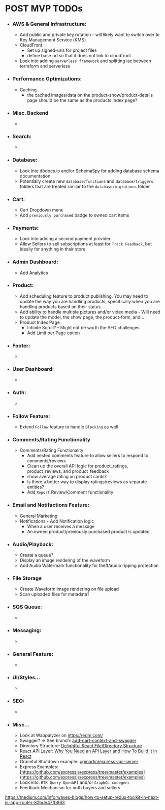<!-- TODOs/post-mvp.md -->

# POST MVP TODOs
  - ### AWS & General Infrastructure:
    - Add public and private key rotation - will likely want to switch over to Key Management Service (KMS)
    - CloudFront
      - Set up signed-urls for project files
      - define base url so that it does not link to cloudfront
    - Look into adding `serverless framework` and splitting iac between terraform and serverless

  - ### Performance Optimizations:
    - Caching
      - the cached images/data on the product-show/product-details page should be the same as the products index page?


  - ### Misc. Backend
    -


  - ### Search:
    -


  - ### Database:
    - Look into dbdocs.io and/or SchemaSpy for adding database schema documentation
    - Potentially create new `database/functions` and `database/triggers` folders that are treated similar to the `database/migrations` folder


  - ### Cart:
    - Cart Dropdown menu
    - Add `previously purchased` badge to owned cart items


  - ### Payments:
    - Look into adding a second payment provider
    - Allow Sellers to sell subscriptions at least for `Track Feedback`, but ideally for anything in their store


  - ### Admin Dashboard:
    - Add Analytics


  - ### Product:
    - Add scheduling feature to product publishing. You may need to update the way you are handling products, specifically when you are handling products based on their status
    - Add ability to handle multiple pictures and/or video media - Will need to update the model, the show page, the product-form, and...
    - Product Index Page
        - Infinite Scroll? - Might not be worth the SEO challenges
        - Add Limit per Page option

 - ### Footer:
    -

 - ### User Dashboard:
    -

 - ### Auth:
    -

 - ### Follow Feature:
    - Extend `Follow` feature to handle `Blocking` as well

 - ### Comments/Rating Functionality
    - Comments/Rating Functionality
      - Add nested comments feature to allow sellers to respond to comments/reviews
      - Clean up the overall API logic for product_ratings, product_reviews, and product_feedback
      - show average rating on product cards?
      - Is there a better way to display ratings/reviews as separate entities?
      - Add `Report` Review/Comment functionality


  - ### Email and Notifactions Feature:
    - General Marketing
    - Notifications - Add Notification logic
      - When a user receives a message
      - An owned product/previously purchased product is updated


  - ### Audio/Playback:
    - Create a queue?
    - Display an image rendering of the waveform
    - Add Audio Watermark functionality for theft/audio ripping protection


  - ### File Storage
    - Create Waveform image rendering on file upload
    - Scan uploaded files for metadata?


  - ### SQS Queue:
      -


  - ### Messaging:
      -


  - ### General Feature:
      -


  - ### UI/Styles...
      -

  - ### SEO:
      -

  - ### Misc...
      - Look at Wappalyzer on https://edm.com/
      - Swagger? => See branch: [add-cart-context-and-swagger](https://github.com/benjamin-chavez/audioarchive/compare/master...add-cart-context-and-swagger)
      - Directory Structure: [Delightful React File/Directory Structure](https://www.joshwcomeau.com/react/file-structure/)
      - React API Layer: [Why You Need an API Layer and How To Build It in React](https://semaphoreci.com/blog/api-layer-react)
      - Graceful Shutdown example: [cgmartin/express-api-server](https://github.com/cgmartin/express-api-server/blob/master/src/lib/graceful-shutdown.js)
      - Express Examples: [https://github.com/expressjs/express/tree/master/examples](https://github.com/expressjs/express/tree/master/examples)
      - Look into: `RTK Query OpenAPI` and/or `GraphQL codegens`
      - Feedback Mechanism for both buyers and sellers

https://medium.com/inforwaves-blogs/how-to-setup-redux-toolkit-in-next-js-app-router-82bde47fb863
